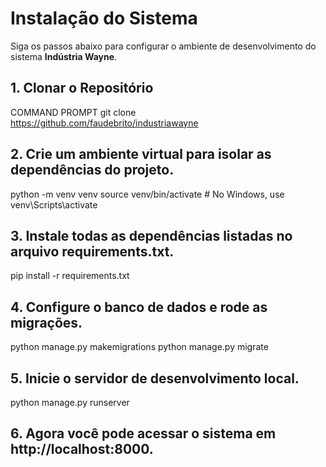 # Instalação do Sistema

Siga os passos abaixo para configurar o ambiente de desenvolvimento do sistema **Indústria Wayne**.

## 1. Clonar o Repositório

COMMAND PROMPT
git clone https://github.com/faudebrito/industriawayne

## 2. Crie um ambiente virtual para isolar as dependências do projeto.

python -m venv venv
source venv/bin/activate  # No Windows, use venv\Scripts\activate

## 3. Instale todas as dependências listadas no arquivo requirements.txt.

pip install -r requirements.txt

## 4. Configure o banco de dados e rode as migrações.

python manage.py makemigrations
python manage.py migrate

## 5. Inicie o servidor de desenvolvimento local.

python manage.py runserver

## 6. Agora você pode acessar o sistema em http://localhost:8000.



